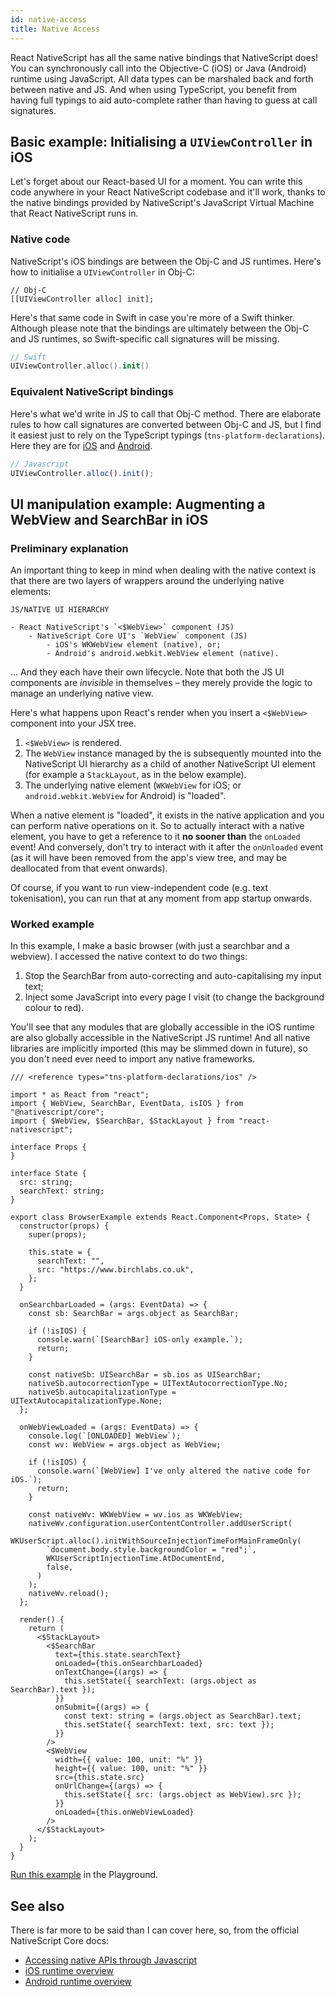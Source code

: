 ```yaml
---
id: native-access
title: Native Access
---
```

<!-- contributors: [shirakaba] -->

React NativeScript has all the same native bindings that NativeScript does! You can synchronously call into the Objective-C (iOS) or Java (Android) runtime using JavaScript. All data types can be marshaled back and forth between native and JS. And when using TypeScript, you benefit from having full typings to aid auto-complete rather than having to guess at call signatures.

## Basic example: Initialising a `UIViewController` in iOS

Let's forget about our React-based UI for a moment. You can write this code anywhere in your React NativeScript codebase and it'll work, thanks to the native bindings provided by NativeScript's JavaScript Virtual Machine that React NativeScript runs in.

### Native code

NativeScript's iOS bindings are between the Obj-C and JS runtimes. Here's how to initialise a `UIViewController` in Obj-C:

```objc
// Obj-C
[[UIViewController alloc] init];
```

Here's that same code in Swift in case you're more of a Swift thinker. Although please note that the bindings are ultimately between the Obj-C and JS runtimes, so Swift-specific call signatures will be missing.

```swift
// Swift
UIViewController.alloc().init()
```

### Equivalent NativeScript bindings

Here's what we'd write in JS to call that Obj-C method. There are elaborate rules to how call signatures are converted between Obj-C and JS, but I find it easiest just to rely on the TypeScript typings (`tns-platform-declarations`). Here they are for [iOS](https://github.com/NativeScript/NativeScript/tree/master/tns-platform-declarations/ios/objc-x86_64) and [Android](https://github.com/NativeScript/NativeScript/tree/master/tns-platform-declarations/android).

```js
// Javascript
UIViewController.alloc().init();
```


## UI manipulation example: Augmenting a WebView and SearchBar in iOS

### Preliminary explanation

An important thing to keep in mind when dealing with the native context is that there are two layers of wrappers around the underlying native elements:

```
JS/NATIVE UI HIERARCHY

- React NativeScript's `<$WebView>` component (JS)
    - NativeScript Core UI's `WebView` component (JS)
        - iOS's WKWebView element (native), or;
        - Android's android.webkit.WebView element (native).
```

... And they each have their own lifecycle. Note that both the JS UI components are *invisible* in themselves – they merely provide the logic to manage an underlying native view.

Here's what happens upon React's render when you insert a `<$WebView>` component into your JSX tree.

1. `<$WebView>` is rendered.
2. The `WebView` instance managed by the is subsequently mounted into the NativeScript UI hierarchy as a child of another NativeScript UI element (for example a `StackLayout`, as in the below example).
3. The underlying native element (`WKWebView` for iOS; or `android.webkit.WebView` for Android) is "loaded".

When a native element is "loaded", it exists in the native application and you can perform native operations on it. So to actually interact with a native element, you have to get a reference to it **no sooner than** the `onLoaded` event! And conversely, don't try to interact with it after the `onUnloaded` event (as it will have been removed from the app's view tree, and may be deallocated from that event onwards).

Of course, if you want to run view-independent code (e.g. text tokenisation), you can run that at any moment from app startup onwards.

### Worked example

In this example, I make a basic browser (with just a searchbar and a webview). I accessed the native context to do two things:

1. Stop the SearchBar from auto-correcting and auto-capitalising my input text;
2. Inject some JavaScript into every page I visit (to change the background colour to red).

You'll see that any modules that are globally accessible in the iOS runtime are also globally accessible in the NativeScript JS runtime! And all native libraries are implicitly imported (this may be slimmed down in future), so you don't need ever need to import any native frameworks.

```tsx
/// <reference types="tns-platform-declarations/ios" />

import * as React from "react";
import { WebView, SearchBar, EventData, isIOS } from "@nativescript/core";
import { $WebView, $SearchBar, $StackLayout } from "react-nativescript";

interface Props {
}

interface State {
  src: string;
  searchText: string;
}

export class BrowserExample extends React.Component<Props, State> {
  constructor(props) {
    super(props);

    this.state = {
      searchText: "",
      src: "https://www.birchlabs.co.uk",
    };
  }

  onSearchbarLoaded = (args: EventData) => {
    const sb: SearchBar = args.object as SearchBar;

    if (!isIOS) {
      console.warn(`[SearchBar] iOS-only example.`);
      return;
    }

    const nativeSb: UISearchBar = sb.ios as UISearchBar;
    nativeSb.autocorrectionType = UITextAutocorrectionType.No;
    nativeSb.autocapitalizationType = UITextAutocapitalizationType.None;
  };

  onWebViewLoaded = (args: EventData) => {
    console.log(`[ONLOADED] WebView`);
    const wv: WebView = args.object as WebView;

    if (!isIOS) {
      console.warn(`[WebView] I've only altered the native code for iOS.`);
      return;
    }

    const nativeWv: WKWebView = wv.ios as WKWebView;
    nativeWv.configuration.userContentController.addUserScript(
      WKUserScript.alloc().initWithSourceInjectionTimeForMainFrameOnly(
        `document.body.style.backgroundColor = "red";`,
        WKUserScriptInjectionTime.AtDocumentEnd,
        false,
      )
    );
    nativeWv.reload();
  };

  render() {
    return (
      <$StackLayout>
        <$SearchBar
          text={this.state.searchText}
          onLoaded={this.onSearchbarLoaded}
          onTextChange={(args) => {
            this.setState({ searchText: (args.object as SearchBar).text });
          }}
          onSubmit={(args) => {
            const text: string = (args.object as SearchBar).text;
            this.setState({ searchText: text, src: text });
          }}
        />
        <$WebView
          width={{ value: 100, unit: "%" }}
          height={{ value: 100, unit: "%" }}
          src={this.state.src}
          onUrlChange={(args) => {
            this.setState({ src: (args.object as WebView).src });
          }}
          onLoaded={this.onWebViewLoaded}
        />
      </$StackLayout>
    );
  }
}
```

[Run this example](https://play.nativescript.org/?template=play-react&id=ldhajG) in the Playground.

## See also

There is far more to be said than I can cover here, so, from the official NativeScript Core docs:

* [Accessing native APIs through Javascript](https://docs.nativescript.org/core-concepts/accessing-native-apis-with-javascript)
* [iOS runtime overview](https://docs.nativescript.org/core-concepts/ios-runtime/Overview)
* [Android runtime overview](https://docs.nativescript.org/core-concepts/android-runtime/overview)
